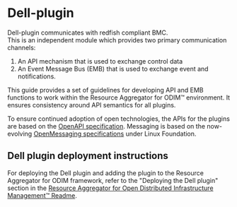 # Dell-plugin  

Dell-plugin communicates with redfish compliant BMC.  
This is an independent module which provides two primary communication channels:  
1.  An API mechanism that is used to exchange control data  
2.  An Event Message Bus (EMB) that is used to exchange event and notifications.


This guide provides a set of guidelines for developing API and EMB functions to work within the Resource Aggregator for ODIM™ environment. It ensures consistency around API semantics for all plugins.

To ensure continued adoption of open technologies, the APIs for the plugins are based on the [OpenAPI specification](https://github.com/OAI/OpenAPI-Specification/blob/master/versions/3.0.0.md). Messaging is based on the now-evolving [OpenMessaging specifications](https://github.com/openmessaging/specification/blob/master/domain_architecture.md) under Linux Foundation.



## Dell plugin deployment instructions

For deploying the Dell plugin and adding the plugin to the Resource Aggregator for ODIM framework, refer to the "Deploying the Dell plugin" section in the [Resource Aggregator for Open Distributed Infrastructure Management™ Readme](https://github.com/ODIM-Project/ODIM/tree/development#readme).